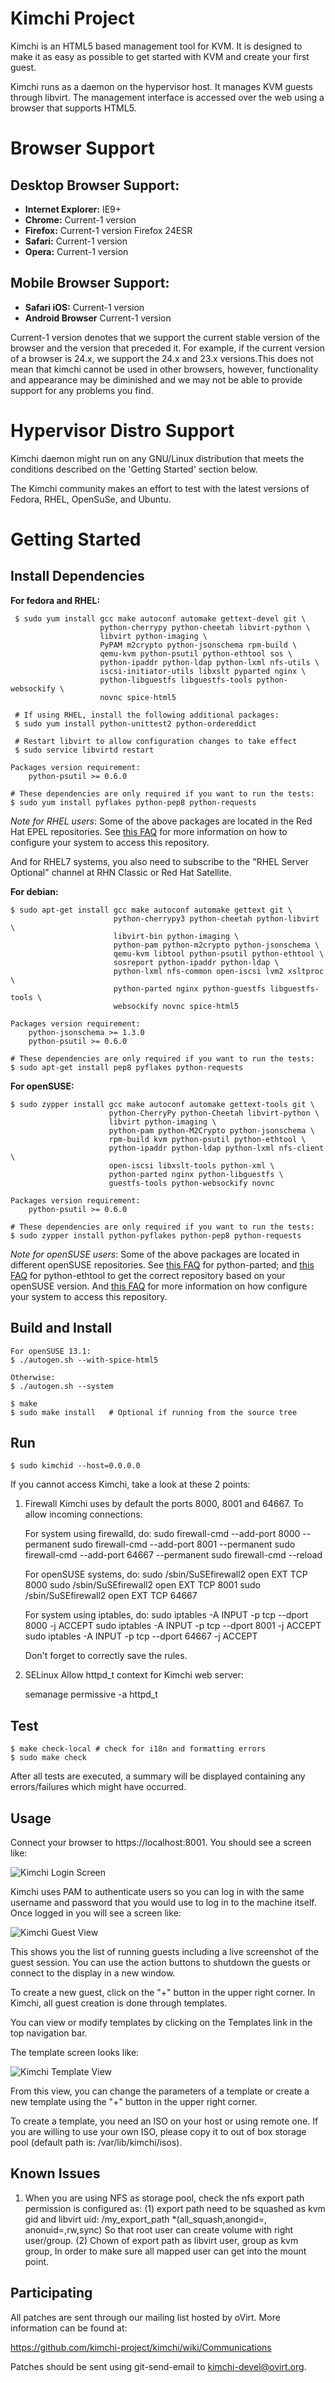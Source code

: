 Kimchi Project
==============

Kimchi is an HTML5 based management tool for KVM. It is designed to make it as
easy as possible to get started with KVM and create your first guest.

Kimchi runs as a daemon on the hypervisor host. It manages KVM guests through
libvirt. The management interface is accessed over the web using a browser that
supports HTML5.

Browser Support
===============
Desktop Browser Support:
-----------------------
* **Internet Explorer:** IE9+
* **Chrome:** Current-1 version
* **Firefox:** Current-1 version Firefox 24ESR
* **Safari:** Current-1 version
* **Opera:** Current-1 version

Mobile Browser Support:
-----------------------
* **Safari iOS:** Current-1 version
* **Android Browser** Current-1 version

Current-1 version denotes that we support the current stable version of the
browser and the version that preceded it. For example, if the current version of
a browser is 24.x, we support the 24.x and 23.x versions.This does not mean that
kimchi cannot be used in other browsers, however, functionality and appearance
may be diminished and we may not be able to provide support for any problems you
find.

Hypervisor Distro Support
=========================

Kimchi daemon might run on any GNU/Linux distribution that meets the conditions
described on the 'Getting Started' section below.

The Kimchi community makes an effort to test with the latest versions of Fedora,
RHEL, OpenSuSe, and Ubuntu.

Getting Started
===============

Install Dependencies
--------------------

**For fedora and RHEL:**

     $ sudo yum install gcc make autoconf automake gettext-devel git \
                        python-cherrypy python-cheetah libvirt-python \
                        libvirt python-imaging \
                        PyPAM m2crypto python-jsonschema rpm-build \
                        qemu-kvm python-psutil python-ethtool sos \
                        python-ipaddr python-ldap python-lxml nfs-utils \
                        iscsi-initiator-utils libxslt pyparted nginx \
                        python-libguestfs libguestfs-tools python-websockify \
                        novnc spice-html5

     # If using RHEL, install the following additional packages:
     $ sudo yum install python-unittest2 python-ordereddict

     # Restart libvirt to allow configuration changes to take effect
     $ sudo service libvirtd restart

    Packages version requirement:
        python-psutil >= 0.6.0

    # These dependencies are only required if you want to run the tests:
    $ sudo yum install pyflakes python-pep8 python-requests

*Note for RHEL users*: Some of the above packages are located in the Red Hat
EPEL repositories.  See
[this FAQ](http://fedoraproject.org/wiki/EPEL#How_can_I_use_these_extra_packages.3F)
for more information on how to configure your system to access this repository.

And for RHEL7 systems, you also need to subscribe to the "RHEL Server Optional"
channel at RHN Classic or Red Hat Satellite.

**For debian:**

    $ sudo apt-get install gcc make autoconf automake gettext git \
                           python-cherrypy3 python-cheetah python-libvirt \
                           libvirt-bin python-imaging \
                           python-pam python-m2crypto python-jsonschema \
                           qemu-kvm libtool python-psutil python-ethtool \
                           sosreport python-ipaddr python-ldap \
                           python-lxml nfs-common open-iscsi lvm2 xsltproc \
                           python-parted nginx python-guestfs libguestfs-tools \
                           websockify novnc spice-html5

    Packages version requirement:
        python-jsonschema >= 1.3.0
        python-psutil >= 0.6.0

    # These dependencies are only required if you want to run the tests:
    $ sudo apt-get install pep8 pyflakes python-requests

**For openSUSE:**

    $ sudo zypper install gcc make autoconf automake gettext-tools git \
                          python-CherryPy python-Cheetah libvirt-python \
                          libvirt python-imaging \
                          python-pam python-M2Crypto python-jsonschema \
                          rpm-build kvm python-psutil python-ethtool \
                          python-ipaddr python-ldap python-lxml nfs-client \
                          open-iscsi libxslt-tools python-xml \
                          python-parted nginx python-libguestfs \
                          guestfs-tools python-websockify novnc

    Packages version requirement:
        python-psutil >= 0.6.0

    # These dependencies are only required if you want to run the tests:
    $ sudo zypper install python-pyflakes python-pep8 python-requests

*Note for openSUSE users*: Some of the above packages are located in different
openSUSE repositories. See
[this FAQ](http://download.opensuse.org/repositories/home:GRNET:synnefo/) for
python-parted; and
[this FAQ](http://download.opensuse.org/repositories/systemsmanagement:/spacewalk/)
for python-ethtool to get the correct repository based on your openSUSE version. And
[this FAQ](http://en.opensuse.org/SDB:Add_package_repositories) for more
information on how configure your system to access this repository.

Build and Install
-----------------
    For openSUSE 13.1:
    $ ./autogen.sh --with-spice-html5

    Otherwise:
    $ ./autogen.sh --system

    $ make
    $ sudo make install   # Optional if running from the source tree

Run
---

    $ sudo kimchid --host=0.0.0.0

If you cannot access Kimchi, take a look at these 2 points:

1. Firewall
Kimchi uses by default the ports 8000, 8001 and 64667. To allow incoming connections:

    For system using firewalld, do:
    sudo firewall-cmd --add-port 8000 --permanent
    sudo firewall-cmd --add-port 8001 --permanent
    sudo firewall-cmd --add-port 64667 --permanent
    sudo firewall-cmd --reload

    For openSUSE systems, do:
    sudo /sbin/SuSEfirewall2 open EXT TCP 8000
    sudo /sbin/SuSEfirewall2 open EXT TCP 8001
    sudo /sbin/SuSEfirewall2 open EXT TCP 64667

    For system using iptables, do:
    sudo iptables -A INPUT -p tcp --dport 8000 -j ACCEPT
    sudo iptables -A INPUT -p tcp --dport 8001 -j ACCEPT
    sudo iptables -A INPUT -p tcp --dport 64667 -j ACCEPT

    Don't forget to correctly save the rules.


2. SELinux
Allow httpd_t context for Kimchi web server:

    semanage permissive -a httpd_t


Test
----

    $ make check-local # check for i18n and formatting errors
    $ sudo make check

After all tests are executed, a summary will be displayed containing any
errors/failures which might have occurred.

Usage
-----

Connect your browser to https://localhost:8001.  You should see a screen like:

![Kimchi Login Screen](/docs/kimchi-login.png)

Kimchi uses PAM to authenticate users so you can log in with the same username
and password that you would use to log in to the machine itself.  Once logged in
you will see a screen like:

![Kimchi Guest View](/docs/kimchi-guest.png)

This shows you the list of running guests including a live screenshot of
the guest session.  You can use the action buttons to shutdown the guests
or connect to the display in a new window.

To create a new guest, click on the "+" button in the upper right corner.
In Kimchi, all guest creation is done through templates.

You can view or modify templates by clicking on the Templates link in the
top navigation bar.

The template screen looks like:

![Kimchi Template View](/docs/kimchi-templates.png)

From this view, you can change the parameters of a template or create a
new template using the "+" button in the upper right corner.

To create a template, you need an ISO on your host or using remote one.
If you are willing to use your own ISO, please copy it to out of box storage
pool (default path is: /var/lib/kimchi/isos).

Known Issues
------------

1. When you are using NFS as storage pool, check the nfs export path permission
is configured as:
    (1) export path need to be squashed as kvm gid and libvirt uid:
        /my_export_path *(all_squash,anongid=<kvm-gid>, anonuid=<libvirt-uid>,rw,sync)
        So that root user can create volume with right user/group.
    (2) Chown of export path as libvirt user, group as kvm group,
        In order to make sure all mapped user can get into the mount point.

Participating
-------------

All patches are sent through our mailing list hosted by oVirt.  More
information can be found at:

https://github.com/kimchi-project/kimchi/wiki/Communications

Patches should be sent using git-send-email to kimchi-devel@ovirt.org.

